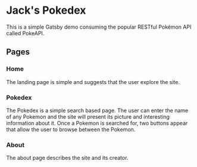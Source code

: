 # Jack's Pokedex
This is a simple Gatsby demo consuming the popular RESTful Pokémon API called PokeAPI.
## Pages
### Home
The landing page is simple and suggests that the user explore the site.
### Pokedex
The Pokedex is a simple search based page. The user can enter the name of any Pokemon and the site will present its picture and interesting information about it. Once a Pokemon is searched for, two buttons appear that allow the user to browse between the Pokemon.
### About
The about page describes the site and its creator.
